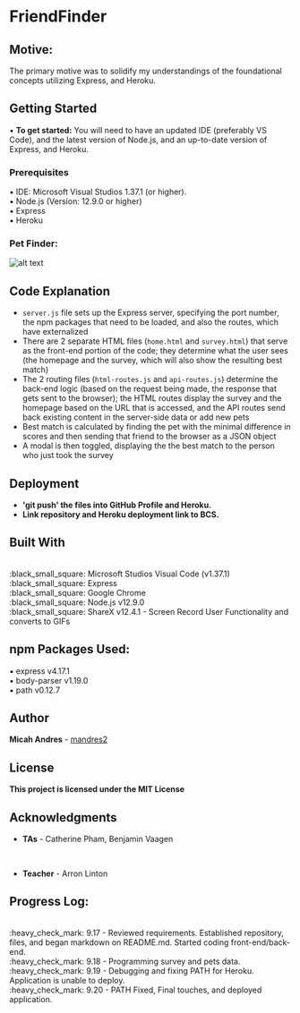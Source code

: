 # FriendFinder

## Motive:
The primary motive was to solidify my understandings of the foundational concepts utilizing Express, and Heroku.

## Getting Started

:black_small_square: <b>To get started:</b> You will need to have an updated IDE (preferably VS Code), and the latest version of Node.js, and an up-to-date version of Express, and Heroku.

### Prerequisites

:black_small_square: IDE: Microsoft Visual Studios 1.37.1 (or higher).
<br>
:black_small_square: Node.js (Version: 12.9.0 or higher)
<br>
:black_small_square: Express
<br>
:black_small_square: Heroku

### Pet Finder:
![alt text]()


## Code Explanation
- `server.js` file sets up the Express server, specifying the port number, the npm packages that need to be loaded, and also the routes, which have externalized
- There are 2 separate HTML files (`home.html` and `survey.html`) that serve as the front-end portion of the code; they determine what the user sees (the homepage and the survey, which will also show the resulting best match)
- The 2 routing files (`html-routes.js` and `api-routes.js`) determine the back-end logic (based on the request being made, the response that gets sent to the browser); the HTML routes display the survey and the homepage based on the URL that is accessed, and the API routes send back existing content in the server-side data or add new pets
- Best match is calculated by finding the pet with the minimal difference in scores and then sending that friend to the browser as a JSON object
- A modal is then toggled, displaying the the best match to the person who just took the survey

## Deployment

* <b> 'git push' the files into GitHub Profile and Heroku.</b>
* <b> Link repository and Heroku deployment link to BCS.</b>

## Built With

<br>
:black_small_square: Microsoft Studios Visual Code (v1.37.1)
<br>
:black_small_square: Express
<br>
:black_small_square: Google Chrome
<br>
:black_small_square: Node.js v12.9.0
<br>
:black_small_square: ShareX v12.4.1 - Screen Record User Functionality and converts to GIFs
<br>

## npm Packages Used:
:black_small_square: express v4.17.1
<br>
:black_small_square: body-parser v1.19.0
<br>
:black_small_square: path v0.12.7

## Author

**Micah Andres** - [mandres2](https://github.com/mandres2)

## License

<b>This project is licensed under the MIT License</b>

## Acknowledgments
* <b>TAs</b> - Catherine Pham, Benjamin Vaagen

<br>

* <b>Teacher</b> - Arron Linton

## Progress Log:
<br>
:heavy_check_mark: 9.17 - Reviewed requirements. Established repository, files, and began markdown on README.md. Started coding front-end/back-end.
<br>
:heavy_check_mark: 9.18 - Programming survey and pets data.
<br>
:heavy_check_mark: 9.19 - Debugging and fixing PATH for Heroku. Application is unable to deploy.
<br>
:heavy_check_mark: 9.20 - PATH Fixed, Final touches, and deployed application.
